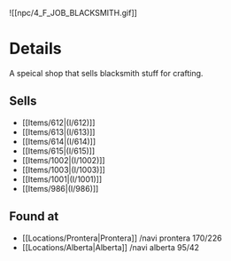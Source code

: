 ![[npc/4_F_JOB_BLACKSMITH.gif]]
# Details
A speical shop that sells blacksmith stuff for crafting.

## Sells
+ [[Items/612|(I/612)]]
+ [[Items/613|(I/613)]]
+ [[Items/614|(I/614)]]
+ [[Items/615|(I/615)]]
+ [[Items/1002|(I/1002)]]
+ [[Items/1003|(I/1003)]]
+ [[Items/1001|(I/1001)]]
+ [[Items/986|(I/986)]]

## Found at
+ [[Locations/Prontera|Prontera]] /navi prontera 170/226
+ [[Locations/Alberta|Alberta]] /navi alberta 95/42

